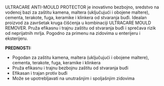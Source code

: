 ULTRACARE ANTI-MOULD PROTECTOR je inovativno bezbojno, sredstvo na vodenoj bazi za zaštitu kamena, maltera (uključujući i obojene maltere), cementa, terakote, fuga, keramike i klinkera od stvaranja buđi. Idealan proizvod za završetak kruga čišćenja u kombinaciji ULTRACARE MOULD REMOVER.
Pruža efikasnu i trajnu zaštitu od stvaranja buđi i sprečava rizik od neprijatnih mrlja. Pogodno za primenu na zidovima u enterijeru i eksterijeru.

**PREDNOSTI:**
- Pogodan za zaštitu kamena, maltera (uključujući i obojene maltere), cementa, terakote, fuga, keramike i klinkera
- Pruža efikasnu i trajnu bezbojnu zaštitu od stvaranja buđi
- Efikasan i trajan protiv buđi
- Može se upotrebljavati na unutrašnjim i spoljašnjim zidovima